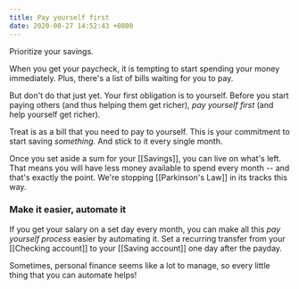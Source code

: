 ```yaml
---
title: Pay yourself first
date: 2020-08-27 14:52:43 +0800
---
```


Prioritize your savings.

When you get your paycheck, it is tempting to start spending your money immediately. Plus, there's a list of bills waiting for you to pay.

But don't do that just yet. Your first obligation is to yourself. Before you start paying others (and thus helping them get richer), *pay yourself first* (and help yourself get richer).

Treat is as a bill that you need to pay to yourself. This is your commitment to start saving *something*. And stick to it every single month.

Once you set aside a sum for your [[Savings]], you can live on what's left. That means you will have less money available to spend every month -- and that's exactly the point. We're stopping [[Parkinson's Law]] in its tracks this way. 

### Make it easier, automate it
If you get your salary on a set day every month, you can make all this *pay yourself process* easier by automating it. Set a recurring transfer from your [[Checking account]] to your [[Saving account]] one day after the payday.

Sometimes, personal finance seems like a lot to manage, so every little thing that you can automate helps!